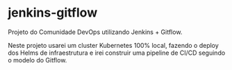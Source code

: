 # jenkins-gitflow
Projeto do Comunidade DevOps utilizando Jenkins + Gitflow.

Neste projeto usarei um cluster Kubernetes 100% local, fazendo o deploy dos Helms de infraestrutura  e irei construir uma pipeline de CI/CD seguindo o modelo do Gitflow.
